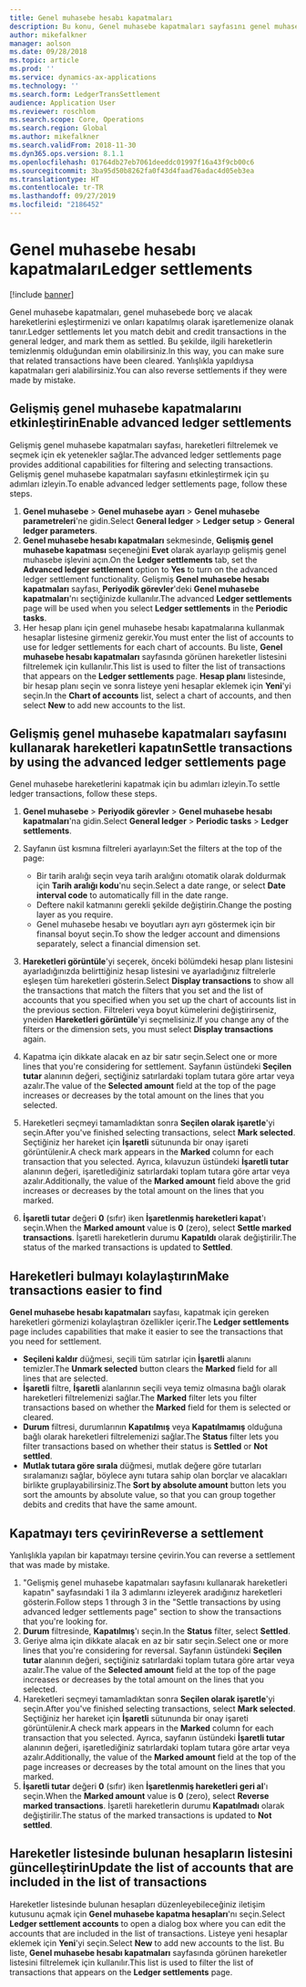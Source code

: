 ```yaml
---
title: Genel muhasebe hesabı kapatmaları
description: Bu konu, Genel muhasebe kapatmaları sayfasını genel muhasebe hareketlerini kapatmak ve kapatmaları geri almak için nasıl kullanılacağını açıklar.
author: mikefalkner
manager: aolson
ms.date: 09/28/2018
ms.topic: article
ms.prod: ''
ms.service: dynamics-ax-applications
ms.technology: ''
ms.search.form: LedgerTransSettlement
audience: Application User
ms.reviewer: roschlom
ms.search.scope: Core, Operations
ms.search.region: Global
ms.author: mikefalkner
ms.search.validFrom: 2018-11-30
ms.dyn365.ops.version: 8.1.1
ms.openlocfilehash: 01764db27eb7061deeddc01997f16a43f9cb00c6
ms.sourcegitcommit: 3ba95d50b8262fa0f43d4faad76adac4d05eb3ea
ms.translationtype: HT
ms.contentlocale: tr-TR
ms.lasthandoff: 09/27/2019
ms.locfileid: "2186452"
---
```

# <a name="ledger-settlements"></a><span data-ttu-id="0aae7-103">Genel muhasebe hesabı kapatmaları</span><span class="sxs-lookup"><span data-stu-id="0aae7-103">Ledger settlements</span></span>

[!include [banner](../includes/banner.md)]

<span data-ttu-id="0aae7-104">Genel muhasebe kapatmaları, genel muhasebede borç ve alacak hareketlerini eşleştirmenizi ve onları kapatılmış olarak işaretlemenize olanak tanır.</span><span class="sxs-lookup"><span data-stu-id="0aae7-104">Ledger settlements let you match debit and credit transactions in the general ledger, and mark them as settled.</span></span> <span data-ttu-id="0aae7-105">Bu şekilde, ilgili hareketlerin temizlenmiş olduğundan emin olabilirsiniz.</span><span class="sxs-lookup"><span data-stu-id="0aae7-105">In this way, you can make sure that related transactions have been cleared.</span></span> <span data-ttu-id="0aae7-106">Yanlışlıkla yapıldıysa kapatmaları geri alabilirsiniz.</span><span class="sxs-lookup"><span data-stu-id="0aae7-106">You can also reverse settlements if they were made by mistake.</span></span>

## <a name="enable-advanced-ledger-settlements"></a><span data-ttu-id="0aae7-107">Gelişmiş genel muhasebe kapatmalarını etkinleştirin</span><span class="sxs-lookup"><span data-stu-id="0aae7-107">Enable advanced ledger settlements</span></span>

<span data-ttu-id="0aae7-108">Gelişmiş genel muhasebe kapatmaları sayfası, hareketleri filtrelemek ve seçmek için ek yetenekler sağlar.</span><span class="sxs-lookup"><span data-stu-id="0aae7-108">The advanced ledger settlements page provides additional capabilities for filtering and selecting transactions.</span></span> <span data-ttu-id="0aae7-109">Gelişmiş genel muhasebe kapatmaları sayfasını etkinleştirmek için şu adımları izleyin.</span><span class="sxs-lookup"><span data-stu-id="0aae7-109">To enable advanced ledger settlements page, follow these steps.</span></span>

1. <span data-ttu-id="0aae7-110">**Genel muhasebe** \> **Genel muhasebe ayarı** \> **Genel muhasebe parametreleri**'ne gidin.</span><span class="sxs-lookup"><span data-stu-id="0aae7-110">Select **General ledger** \> **Ledger setup** \> **General ledger parameters**.</span></span> 
2. <span data-ttu-id="0aae7-111">**Genel muhasebe hesabı kapatmaları** sekmesinde, **Gelişmiş genel muhasebe kapatması** seçeneğini **Evet** olarak ayarlayıp gelişmiş genel muhasebe işlevini açın.</span><span class="sxs-lookup"><span data-stu-id="0aae7-111">On the **Ledger settlements** tab, set the **Advanced ledger settlement** option to **Yes** to turn on the advanced ledger settlement functionality.</span></span> <span data-ttu-id="0aae7-112">Gelişmiş **Genel muhasebe hesabı kapatmaları** sayfası, **Periyodik görevler**'deki **Genel muhasebe kapatmaları**'nı seçtiğinizde kullanılır.</span><span class="sxs-lookup"><span data-stu-id="0aae7-112">The advanced **Ledger settlements** page will be used when you select **Ledger settlements** in the **Periodic tasks**.</span></span> 
3. <span data-ttu-id="0aae7-113">Her hesap planı için genel muhasebe hesabı kapatmalarına kullanmak hesaplar listesine girmeniz gerekir.</span><span class="sxs-lookup"><span data-stu-id="0aae7-113">You must enter the list of accounts to use for ledger settlements for each chart of accounts.</span></span> <span data-ttu-id="0aae7-114">Bu liste, **Genel muhasebe hesabı kapatmaları** sayfasında görünen hareketler listesini filtrelemek için kullanılır.</span><span class="sxs-lookup"><span data-stu-id="0aae7-114">This list is used to filter the list of transactions that appears on the **Ledger settlements** page.</span></span> <span data-ttu-id="0aae7-115">**Hesap planı** listesinde, bir hesap planı seçin ve sonra listeye yeni hesaplar eklemek için **Yeni**'yi seçin.</span><span class="sxs-lookup"><span data-stu-id="0aae7-115">In the **Chart of accounts** list, select a chart of accounts, and then select **New** to add new accounts to the list.</span></span>

## <a name="settle-transactions-by-using-the-advanced-ledger-settlements-page"></a><span data-ttu-id="0aae7-116">Gelişmiş genel muhasebe kapatmaları sayfasını kullanarak hareketleri kapatın</span><span class="sxs-lookup"><span data-stu-id="0aae7-116">Settle transactions by using the advanced ledger settlements page</span></span>

<span data-ttu-id="0aae7-117">Genel muhasebe hareketlerini kapatmak için bu adımları izleyin.</span><span class="sxs-lookup"><span data-stu-id="0aae7-117">To settle ledger transactions, follow these steps.</span></span>

1. <span data-ttu-id="0aae7-118">**Genel muhasebe** \> **Periyodik görevler** \> **Genel muhasebe hesabı kapatmaları**'na gidin.</span><span class="sxs-lookup"><span data-stu-id="0aae7-118">Select **General ledger** \> **Periodic tasks** \> **Ledger settlements**.</span></span>
2. <span data-ttu-id="0aae7-119">Sayfanın üst kısmına filtreleri ayarlayın:</span><span class="sxs-lookup"><span data-stu-id="0aae7-119">Set the filters at the top of the page:</span></span>

    - <span data-ttu-id="0aae7-120">Bir tarih aralığı seçin veya tarih aralığını otomatik olarak doldurmak için **Tarih aralığı kodu**'nu seçin.</span><span class="sxs-lookup"><span data-stu-id="0aae7-120">Select a date range, or select **Date interval code** to automatically fill in the date range.</span></span>
    - <span data-ttu-id="0aae7-121">Deftere nakil katmanını gerekli şekilde değiştirin.</span><span class="sxs-lookup"><span data-stu-id="0aae7-121">Change the posting layer as you require.</span></span>
    - <span data-ttu-id="0aae7-122">Genel muhasebe hesabı ve boyutları ayrı ayrı göstermek için bir finansal boyut seçin.</span><span class="sxs-lookup"><span data-stu-id="0aae7-122">To show the ledger account and dimensions separately, select a financial dimension set.</span></span>

3. <span data-ttu-id="0aae7-123">**Hareketleri görüntüle**'yi seçerek, önceki bölümdeki hesap planı listesini ayarladığınızda belirttiğiniz hesap listesini ve ayarladığınız filtrelerle eşleşen tüm hareketleri gösterin.</span><span class="sxs-lookup"><span data-stu-id="0aae7-123">Select **Display transactions** to show all the transactions that match the filters that you set and the list of accounts that you specified when you set up the chart of accounts list in the previous section.</span></span> <span data-ttu-id="0aae7-124">Filtreleri veya boyut kümelerini değiştirirseniz, yneiden **Hareketleri görüntüle**'yi seçmelisiniz.</span><span class="sxs-lookup"><span data-stu-id="0aae7-124">If you change any of the filters or the dimension sets, you must select **Display transactions** again.</span></span>
4. <span data-ttu-id="0aae7-125">Kapatma için dikkate alacak en az bir satır seçin.</span><span class="sxs-lookup"><span data-stu-id="0aae7-125">Select one or more lines that you're considering for settlement.</span></span> <span data-ttu-id="0aae7-126">Sayfanın üstündeki **Seçilen tutar** alanının değeri, seçtiğiniz satırlardaki toplam tutara göre artar veya azalır.</span><span class="sxs-lookup"><span data-stu-id="0aae7-126">The value of the **Selected amount** field at the top of the page increases or decreases by the total amount on the lines that you selected.</span></span>
5. <span data-ttu-id="0aae7-127">Hareketleri seçmeyi tamamladıktan sonra **Seçilen olarak işaretle**'yi seçin.</span><span class="sxs-lookup"><span data-stu-id="0aae7-127">After you've finished selecting transactions, select **Mark selected**.</span></span> <span data-ttu-id="0aae7-128">Seçtiğiniz her hareket için **İşaretli** sütununda bir onay işareti görüntülenir.</span><span class="sxs-lookup"><span data-stu-id="0aae7-128">A check mark appears in the **Marked** column for each transaction that you selected.</span></span> <span data-ttu-id="0aae7-129">Ayrıca, kılavuzun üstündeki **İşaretli tutar** alanının değeri, işaretlediğiniz satırlardaki toplam tutara göre artar veya azalır.</span><span class="sxs-lookup"><span data-stu-id="0aae7-129">Additionally, the value of the **Marked amount** field above the grid increases or decreases by the total amount on the lines that you marked.</span></span>
6. <span data-ttu-id="0aae7-130">**İşaretli tutar** değeri **0** (sıfır) iken **İşaretlenmiş hareketleri kapat**'ı seçin.</span><span class="sxs-lookup"><span data-stu-id="0aae7-130">When the **Marked amount** value is **0** (zero), select **Settle marked transactions**.</span></span> <span data-ttu-id="0aae7-131">İşaretli hareketlerin durumu **Kapatıldı** olarak değiştirilir.</span><span class="sxs-lookup"><span data-stu-id="0aae7-131">The status of the marked transactions is updated to **Settled**.</span></span>

## <a name="make-transactions-easier-to-find"></a><span data-ttu-id="0aae7-132">Hareketleri bulmayı kolaylaştırın</span><span class="sxs-lookup"><span data-stu-id="0aae7-132">Make transactions easier to find</span></span>

<span data-ttu-id="0aae7-133">**Genel muhasebe hesabı kapatmaları** sayfası, kapatmak için gereken hareketleri görmenizi kolaylaştıran özellikler içerir.</span><span class="sxs-lookup"><span data-stu-id="0aae7-133">The **Ledger settlements** page includes capabilities that make it easier to see the transactions that you need for settlement.</span></span>

- <span data-ttu-id="0aae7-134">**Seçileni kaldır** düğmesi, seçili tüm satırlar için **İşaretli** alanını temizler.</span><span class="sxs-lookup"><span data-stu-id="0aae7-134">The **Unmark selected** button clears the **Marked** field for all lines that are selected.</span></span>
- <span data-ttu-id="0aae7-135">**İşaretli** filtre, **İşaretli** alanlarının seçili veya temiz olmasına bağlı olarak hareketleri filtrelemenizi sağlar.</span><span class="sxs-lookup"><span data-stu-id="0aae7-135">The **Marked** filter lets you filter transactions based on whether the **Marked** field for them is selected or cleared.</span></span>
- <span data-ttu-id="0aae7-136">**Durum** filtresi, durumlarının **Kapatılmış** veya **Kapatılmamış** olduğuna bağlı olarak hareketleri filtrelemenizi sağlar.</span><span class="sxs-lookup"><span data-stu-id="0aae7-136">The **Status** filter lets you filter transactions based on whether their status is **Settled** or **Not settled**.</span></span>
- <span data-ttu-id="0aae7-137">**Mutlak tutara göre sırala** düğmesi, mutlak değere göre tutarları sıralamanızı sağlar, böylece aynı tutara sahip olan borçlar ve alacakları birlikte gruplayabilirsiniz.</span><span class="sxs-lookup"><span data-stu-id="0aae7-137">The **Sort by absolute amount** button lets you sort the amounts by absolute value, so that you can group together debits and credits that have the same amount.</span></span>

## <a name="reverse-a-settlement"></a><span data-ttu-id="0aae7-138">Kapatmayı ters çevirin</span><span class="sxs-lookup"><span data-stu-id="0aae7-138">Reverse a settlement</span></span>

<span data-ttu-id="0aae7-139">Yanlışlıkla yapılan bir kapatmayı tersine çevirin.</span><span class="sxs-lookup"><span data-stu-id="0aae7-139">You can reverse a settlement that was made by mistake.</span></span>

1. <span data-ttu-id="0aae7-140">"Gelişmiş genel muhasebe kapatmaları sayfasını kullanarak hareketleri kapatın" sayfasındaki 1 ila 3 adımlarını izleyerek aradığınız hareketleri gösterin.</span><span class="sxs-lookup"><span data-stu-id="0aae7-140">Follow steps 1 through 3 in the "Settle transactions by using advanced ledger settlements page" section to show the transactions that you're looking for.</span></span>
2. <span data-ttu-id="0aae7-141">**Durum** filtresinde, **Kapatılmış**'ı seçin.</span><span class="sxs-lookup"><span data-stu-id="0aae7-141">In the **Status** filter, select **Settled**.</span></span>
3. <span data-ttu-id="0aae7-142">Geriye alma için dikkate alacak en az bir satır seçin.</span><span class="sxs-lookup"><span data-stu-id="0aae7-142">Select one or more lines that you're considering for reversal.</span></span> <span data-ttu-id="0aae7-143">Sayfanın üstündeki **Seçilen tutar** alanının değeri, seçtiğiniz satırlardaki toplam tutara göre artar veya azalır.</span><span class="sxs-lookup"><span data-stu-id="0aae7-143">The value of the **Selected amount** field at the top of the page increases or decreases by the total amount on the lines that you selected.</span></span>
4. <span data-ttu-id="0aae7-144">Hareketleri seçmeyi tamamladıktan sonra **Seçilen olarak işaretle**'yi seçin.</span><span class="sxs-lookup"><span data-stu-id="0aae7-144">After you've finished selecting transactions, select **Mark selected**.</span></span> <span data-ttu-id="0aae7-145">Seçtiğiniz her hareket için **İşaretli** sütununda bir onay işareti görüntülenir.</span><span class="sxs-lookup"><span data-stu-id="0aae7-145">A check mark appears in the **Marked** column for each transaction that you selected.</span></span> <span data-ttu-id="0aae7-146">Ayrıca, sayfanın üstündeki **İşaretli tutar** alanının değeri, işaretlediğiniz satırlardaki toplam tutara göre artar veya azalır.</span><span class="sxs-lookup"><span data-stu-id="0aae7-146">Additionally, the value of the **Marked amount** field at the top of the page increases or decreases by the total amount on the lines that you marked.</span></span>
5. <span data-ttu-id="0aae7-147">**İşaretli tutar** değeri **0** (sıfır) iken **İşaretlenmiş hareketleri geri al**'ı seçin.</span><span class="sxs-lookup"><span data-stu-id="0aae7-147">When the **Marked amount** value is **0** (zero), select **Reverse marked transactions**.</span></span> <span data-ttu-id="0aae7-148">İşaretli hareketlerin durumu **Kapatılmadı** olarak değiştirilir.</span><span class="sxs-lookup"><span data-stu-id="0aae7-148">The status of the marked transactions is updated to **Not settled**.</span></span>

## <a name="update-the-list-of-accounts-that-are-included-in-the-list-of-transactions"></a><span data-ttu-id="0aae7-149">Hareketler listesinde bulunan hesapların listesini güncelleştirin</span><span class="sxs-lookup"><span data-stu-id="0aae7-149">Update the list of accounts that are included in the list of transactions</span></span>

<span data-ttu-id="0aae7-150">Hareketler listesinde bulunan hesapları düzenleyebileceğiniz iletişim kutusunu açmak için **Genel muhasebe kapatma hesapları**'nı seçin.</span><span class="sxs-lookup"><span data-stu-id="0aae7-150">Select **Ledger settlement accounts** to open a dialog box where you can edit the accounts that are included in the list of transactions.</span></span> <span data-ttu-id="0aae7-151">Listeye yeni hesaplar eklemek için **Yeni**'yi seçin.</span><span class="sxs-lookup"><span data-stu-id="0aae7-151">Select **New** to add new accounts to the list.</span></span> <span data-ttu-id="0aae7-152">Bu liste, **Genel muhasebe hesabı kapatmaları** sayfasında görünen hareketler listesini filtrelemek için kullanılır.</span><span class="sxs-lookup"><span data-stu-id="0aae7-152">This list is used to filter the list of transactions that appears on the **Ledger settlements** page.</span></span>
